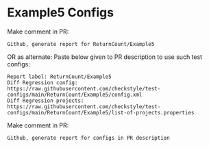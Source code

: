 # Example5 Configs
Make comment in PR:
```
Github, generate report for ReturnCount/Example5
```
OR as alternate:
Paste below given to PR description to use such test configs:
```
Report label: ReturnCount/Example5
Diff Regression config: https://raw.githubusercontent.com/checkstyle/test-configs/main/ReturnCount/Example5/config.xml
Diff Regression projects: https://raw.githubusercontent.com/checkstyle/test-configs/main/ReturnCount/Example5/list-of-projects.properties
```
Make comment in PR:
```
Github, generate report for configs in PR description
```
